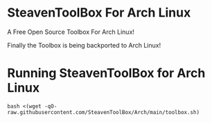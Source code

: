 # SteavenToolBox For Arch Linux 
A Free Open Source Toolbox For Arch Linux!


Finally the Toolbox is being backported to Arch Linux!


# Running SteavenToolBox for Arch Linux


`bash <(wget -qO- raw.githubusercontent.com/SteavenToolBox/Arch/main/toolbox.sh)`
